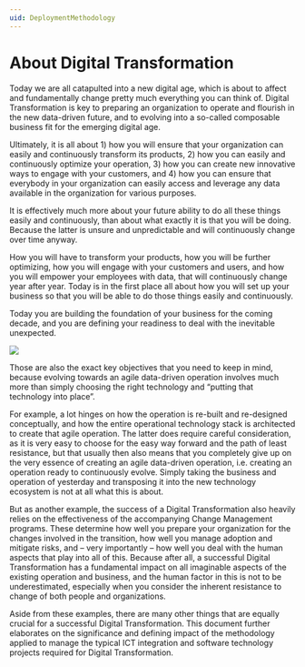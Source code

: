 ```yaml
---
uid: DeploymentMethodology
---
```


# About Digital Transformation

Today we are all catapulted into a new digital age, which is about to affect and fundamentally change pretty much everything you can think of. Digital Transformation is key to preparing an organization to operate and flourish in the new data-driven future, and to evolving into a so-called composable business fit for the emerging digital age.

Ultimately, it is all about 1) how you will ensure that your organization can easily and continuously transform its products, 2) how you can easily and continuously optimize your operation, 3) how you can create new innovative ways to engage with your customers, and 4) how you can ensure that everybody in your organization can easily access and leverage any data available in the organization for various purposes.

It is effectively much more about your future ability to do all these things easily and continuously, than about what exactly it is that you will be doing. Because the latter is unsure and unpredictable and will continuously change over time anyway.

How you will have to transform your products, how you will be further optimizing, how you will engage with your customers and users, and how you will empower your employees with data, that will continuously change year after year. Today is in the first place all about how you will set up your business so that you will be able to do those things easily and continuously.

Today you are building the foundation of your business for the coming decade, and you are defining your readiness to deal with the inevitable unexpected.

![](~/dataminer/images/GRAPH_DigitalTransformation.jpg)

Those are also the exact key objectives that you need to keep in mind, because evolving towards an agile data-driven operation involves much more than simply choosing the right technology and “putting that technology into place”.

For example, a lot hinges on how the operation is re-built and re-designed conceptually, and how the entire operational technology stack is architected to create that agile operation. The latter does require careful consideration, as it is very easy to choose for the easy way forward and the path of least resistance, but that usually then also means that you completely give up on the very essence of creating an agile data-driven operation, i.e. creating an operation ready to continuously evolve. Simply taking the business and operation of yesterday and transposing it into the new technology ecosystem is not at all what this is about.

But as another example, the success of a Digital Transformation also heavily relies on the effectiveness of the accompanying Change Management programs. These determine how well you prepare your organization for the changes involved in the transition, how well you manage adoption and mitigate risks, and – very importantly – how well you deal with the human aspects that play into all of this. Because after all, a successful Digital Transformation has a fundamental impact on all imaginable aspects of the existing operation and business, and the human factor in this is not to be underestimated, especially when you consider the inherent resistance to change of both people and organizations.

Aside from these examples, there are many other things that are equally crucial for a successful Digital Transformation. This document further elaborates on the significance and defining impact of the methodology applied to manage the typical ICT integration and software technology projects required for Digital Transformation.
